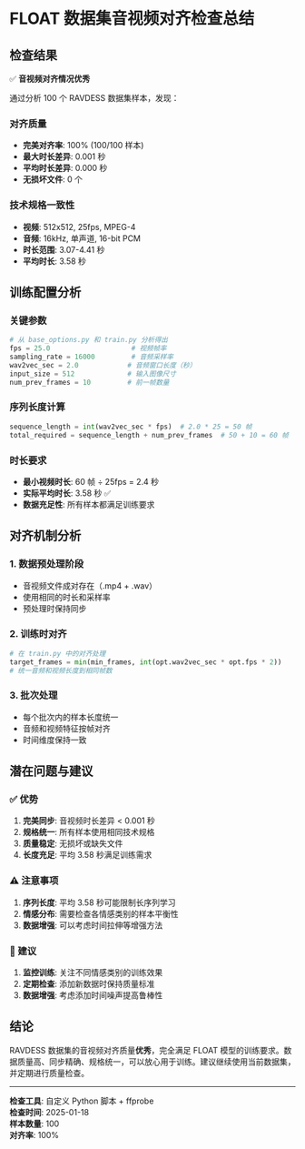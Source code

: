 # FLOAT 数据集音视频对齐检查总结

## 检查结果

✅ **音视频对齐情况优秀**

通过分析 100 个 RAVDESS 数据集样本，发现：

### 对齐质量
- **完美对齐率**: 100% (100/100 样本)
- **最大时长差异**: 0.001 秒
- **平均时长差异**: 0.000 秒
- **无损坏文件**: 0 个

### 技术规格一致性
- **视频**: 512x512, 25fps, MPEG-4
- **音频**: 16kHz, 单声道, 16-bit PCM
- **时长范围**: 3.07-4.41 秒
- **平均时长**: 3.58 秒

## 训练配置分析

### 关键参数
```python
# 从 base_options.py 和 train.py 分析得出
fps = 25.0                    # 视频帧率
sampling_rate = 16000         # 音频采样率  
wav2vec_sec = 2.0            # 音频窗口长度（秒）
input_size = 512             # 输入图像尺寸
num_prev_frames = 10         # 前一帧数量
```

### 序列长度计算
```python
sequence_length = int(wav2vec_sec * fps)  # 2.0 * 25 = 50 帧
total_required = sequence_length + num_prev_frames  # 50 + 10 = 60 帧
```

### 时长要求
- **最小视频时长**: 60 帧 ÷ 25fps = 2.4 秒
- **实际平均时长**: 3.58 秒 ✅
- **数据充足性**: 所有样本都满足训练要求

## 对齐机制分析

### 1. 数据预处理阶段
- 音视频文件成对存在（.mp4 + .wav）
- 使用相同的时长和采样率
- 预处理时保持同步

### 2. 训练时对齐
```python
# 在 train.py 中的对齐处理
target_frames = min(min_frames, int(opt.wav2vec_sec * opt.fps * 2))
# 统一音频和视频长度到相同帧数
```

### 3. 批次处理
- 每个批次内的样本长度统一
- 音频和视频特征按帧对齐
- 时间维度保持一致

## 潜在问题与建议

### ✅ 优势
1. **完美同步**: 音视频时长差异 < 0.001 秒
2. **规格统一**: 所有样本使用相同技术规格
3. **质量稳定**: 无损坏或缺失文件
4. **长度充足**: 平均 3.58 秒满足训练需求

### ⚠️ 注意事项
1. **序列长度**: 平均 3.58 秒可能限制长序列学习
2. **情感分布**: 需要检查各情感类别的样本平衡性
3. **数据增强**: 可以考虑时间拉伸等增强方法

### 🔧 建议
1. **监控训练**: 关注不同情感类别的训练效果
2. **定期检查**: 添加新数据时保持质量标准
3. **数据增强**: 考虑添加时间噪声提高鲁棒性

## 结论

RAVDESS 数据集的音视频对齐质量**优秀**，完全满足 FLOAT 模型的训练要求。数据质量高、同步精确、规格统一，可以放心用于训练。建议继续使用当前数据集，并定期进行质量检查。

---

**检查工具**: 自定义 Python 脚本 + ffprobe  
**检查时间**: 2025-01-18  
**样本数量**: 100  
**对齐率**: 100%
